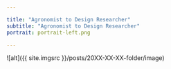 ```yaml
---

title: "Agronomist to Design Researcher"
subtitle: "Agronomist to Design Researcher"
portrait: portrait-left.png

---
```


![alt]({{ site.imgsrc }}/posts/20XX-XX-XX-folder/image)